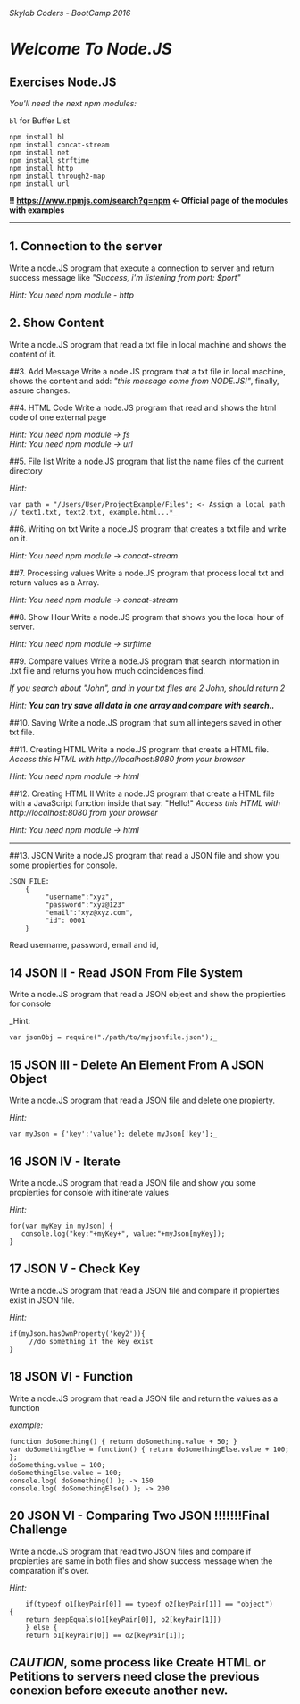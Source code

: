 *Skylab Coders - BootCamp 2016*

# *Welcome To Node.JS*
## Exercises Node.JS 

*You'll need the next npm modules:*

`bl` for Buffer List

    npm install bl
    npm install concat-stream
    npm install net
    npm install strftime
    npm install http
    npm install through2-map
    npm install url

**!! https://www.npmjs.com/search?q=npm <- Official page of the modules with examples**

---

## 1. Connection to the server
Write a node.JS program that execute a connection to server and return success message like *"Success, i'm listening from port: $port"*

_Hint: You need npm module - http_

## 2. Show Content
Write a node.JS program that read a txt file in local machine and shows the content of it.

##3. Add Message
Write a node.JS program that a txt file in local machine, shows the content and add: *"this message come from NODE.JS!"*, finally, assure changes.

##4. HTML Code
Write a node.JS program that read and shows the html code of one external page

_Hint: You need npm module -> fs_  
_Hint: You need npm module -> url_

##5. File list
Write a node.JS program that list the name files of the current directory

_Hint:_

    var path = "/Users/User/ProjectExample/Files"; <- Assign a local path // text1.txt, text2.txt, example.html...*_

##6. Writing on txt
Write a node.JS program that creates a txt file and write on it.

_Hint: You need npm module -> concat-stream_

##7. Processing values
Write a node.JS program that process local txt and return values as a Array.

_Hint: You need npm module -> concat-stream_

##8. Show Hour
Write a node.JS program that shows you the local hour of server.

_Hint: You need npm module -> strftime_

##9. Compare values
Write a node.JS program that search information in .txt file and returns you how much coincidences find.

*If you search about "John", and in your txt files are 2 John, should return 2*

_Hint: **You can try save all data in one array and compare with search..**_

##10. Saving
Write a node.JS program that sum all integers saved in other txt file.

##11. Creating HTML
Write a node.JS program that create a HTML file.
*Access this HTML with http://localhost:8080 from your browser*

_Hint: You need npm module -> html_

##12. Creating HTML II
Write a node.JS program that create a HTML file with a JavaScript function inside that say: "Hello!"
*Access this HTML with http://localhost:8080 from your browser*

_Hint: You need npm module -> html_

---

##13. JSON
Write a node.JS program that read a JSON file and show you some propierties for console.

    JSON FILE:
        {
             "username":"xyz",
             "password":"xyz@123"
             "email":"xyz@xyz.com",
             "id": 0001
        }

Read username, password, email and id,

## 14 JSON II - Read JSON From File System
Write a node.JS program that read a JSON object and show the propierties for console

_Hint: 

    var jsonObj = require("./path/to/myjsonfile.json");_

## 15 JSON III - Delete An Element From A JSON Object
Write a node.JS program that read a JSON file and delete one propierty.

_Hint:_

    var myJson = {'key':'value'}; delete myJson['key'];_

## 16 JSON IV - Iterate
Write a node.JS program that read a JSON file and show you some propierties for console with itinerate values

_Hint:_

    for(var myKey in myJson) {
       console.log("key:"+myKey+", value:"+myJson[myKey]);
    }

## 17 JSON V - Check Key
Write a node.JS program that read a JSON file and compare if propierties exist in JSON file.

_Hint:_

    if(myJson.hasOwnProperty('key2')){
         //do something if the key exist
    }

## 18 JSON VI - Function
Write a node.JS program that read a JSON file and return the values as a function 

_example:_ 

    function doSomething() { return doSomething.value + 50; }
    var doSomethingElse = function() { return doSomethingElse.value + 100; };
    doSomething.value = 100;
    doSomethingElse.value = 100;
    console.log( doSomething() ); -> 150
    console.log( doSomethingElse() ); -> 200

## 20 JSON VI - Comparing Two JSON **!!!!!!!Final Challenge** 
Write a node.JS program that read two JSON files and compare if propierties are same in both files and show success message when the comparation it's over.

_Hint:_    
        
        if(typeof o1[keyPair[0]] == typeof o2[keyPair[1]] == "object")         {
        return deepEquals(o1[keyPair[0]], o2[keyPair[1]])
        } else {
        return o1[keyPair[0]] == o2[keyPair[1]];


## *CAUTION*, some process like Create HTML or Petitions to servers need close the previous conexion before execute another new.
